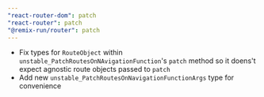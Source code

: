 ```yaml
---
"react-router-dom": patch
"react-router": patch
"@remix-run/router": patch
---
```


- Fix types for `RouteObject` within `unstable_PatchRoutesOnNAvigationFunction`'s `patch` method so it doens't expect agnostic route objects passed to `patch`
- Add new `unstable_PatchRoutesOnNavigationFunctionArgs` type for convenience
